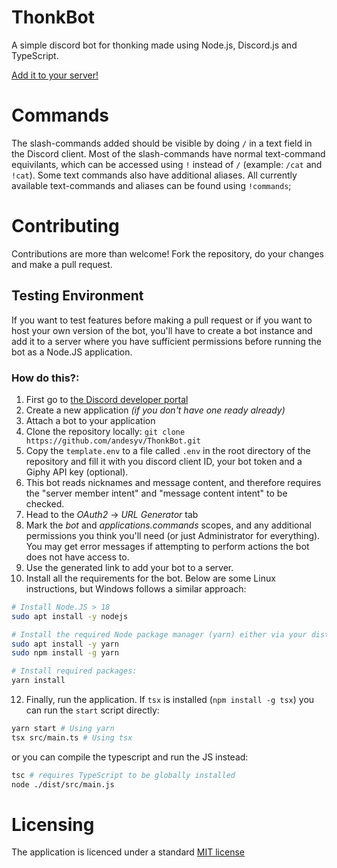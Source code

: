 # ThonkBot

A simple discord bot for thonking made using Node.js, Discord.js and TypeScript.

[Add it to your server!](https://discord.com/api/oauth2/authorize?client_id=492017860068114444&permissions=10939132992&scope=bot%20applications.commands)

# Commands

The slash-commands added should be visible by doing `/` in a text field in the Discord
client. Most of the slash-commands have normal text-command equivilants, which can be
accessed using `!` instead of `/` (example: `/cat` and `!cat`). Some text commands also have
additional aliases. All currently available text-commands and aliases can be found using
`!commands`;

# Contributing

Contributions are more than welcome! Fork the repository, do your changes and make a pull
request.

## Testing Environment

If you want to test features before making a pull request or if you want to
host your own version of the bot, you'll have to create a bot instance and add
it to a server where you have sufficient permissions before running the bot as
a Node.JS application.

### How do this?:

1. First go to [the Discord developer portal](https://discord.com/developers/applications)
2. Create a new application _(if you don't have one ready already)_
3. Attach a bot to your application
4. Clone the repository locally: `git clone https://github.com/andesyv/ThonkBot.git`
5. Copy the `template.env` to a file called `.env` in the root directory of the repository and fill it with you discord client ID, your bot token and a Giphy API key (optional).
6. This bot reads nicknames and message content, and therefore requires the "server member intent" and "message content intent" to be checked.
7. Head to the _OAuth2_ -> _URL Generator_ tab
8. Mark the _bot_ and _applications.commands_ scopes, and any additional permissions you think you'll need (or just Administrator for everything). You may get error messages if attempting to perform actions the bot does not have access to.
9. Use the generated link to add your bot to a server.
10. Install all the requirements for the bot. Below are some Linux instructions, but Windows follows a similar approach:
```sh
# Install Node.JS > 18
sudo apt install -y nodejs

# Install the required Node package manager (yarn) either via your distributions package manager or via npm:
sudo apt install -y yarn
sudo npm install -g yarn

# Install required packages:
yarn install
```
12. Finally, run the application. If `tsx` is installed (`npm install -g tsx`) you can run the `start` script directly:
```sh
yarn start # Using yarn
tsx src/main.ts # Using tsx
```
or you can compile the typescript and run the JS instead:
```sh
tsc # requires TypeScript to be globally installed
node ./dist/src/main.js
```

# Licensing

The application is licenced under a standard [MIT license](LICENSE)
